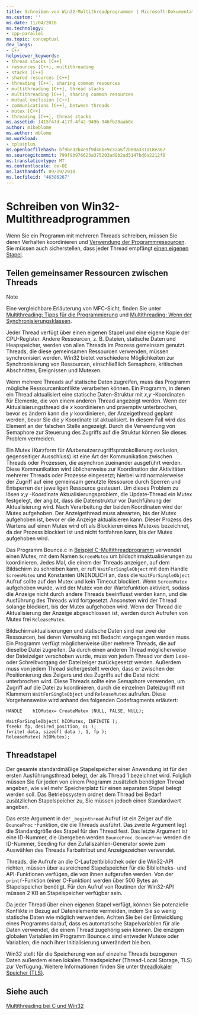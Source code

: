 ```yaml
---
title: Schreiben von Win32-Multithreadprogrammen | Microsoft-Dokumentation
ms.custom: ''
ms.date: 11/04/2016
ms.technology:
- cpp-parallel
ms.topic: conceptual
dev_langs:
- C++
helpviewer_keywords:
- thread stacks [C++]
- resources [C++], multithreading
- stacks [C++]
- shared resources [C++]
- threading [C++], sharing common resources
- multithreading [C++], thread stacks
- multithreading [C++], sharing common resources
- mutual exclusion [C++]
- communications [C++], between threads
- mutex [C++]
- threading [C++], thread stacks
ms.assetid: 1415f47d-417f-4f42-949b-946fb28aab0e
author: mikeblome
ms.author: mblome
ms.workload:
- cplusplus
ms.openlocfilehash: bf9be32b4e9f9d46be9c3aa6f2b80a331a18ea67
ms.sourcegitcommit: 799f9b976623a375203ad8b2ad5147bd6a2212f0
ms.translationtype: MT
ms.contentlocale: de-DE
ms.lasthandoff: 09/19/2018
ms.locfileid: "46386267"
---
```

# <a name="writing-a-multithreaded-win32-program"></a>Schreiben von Win32-Multithreadprogrammen

Wenn Sie ein Programm mit mehreren Threads schreiben, müssen Sie deren Verhalten koordinieren und [Verwendung der Programmressourcen](#_core_sharing_common_resources_between_threads). Sie müssen auch sicherstellen, dass jeder Thread empfängt [einen eigenen Stapel](#_core_thread_stacks).

##  <a name="_core_sharing_common_resources_between_threads"></a> Teilen gemeinsamer Ressourcen zwischen Threads

> [!NOTE]
>  Eine vergleichbare Erläuterung von MFC-Sicht, finden Sie unter [Multithreading: Tipps für die Programmierung](multithreading-programming-tips.md) und [Multithreading: Wenn der Synchronisierungsklassen](multithreading-when-to-use-the-synchronization-classes.md).

Jeder Thread verfügt über einen eigenen Stapel und eine eigene Kopie der CPU-Register. Andere Ressourcen, z. B. Dateien, statische Daten und Heapspeicher, werden von allen Threads im Prozess gemeinsam genutzt. Threads, die diese gemeinsamen Ressourcen verwenden, müssen synchronisiert werden. Win32 bietet verschiedene Möglichkeiten zur Synchronisierung von Ressourcen, einschließlich Semaphore, kritischen Abschnitten, Ereignissen und Mutexen.

Wenn mehrere Threads auf statische Daten zugreifen, muss das Programm mögliche Ressourcenkonflikte verarbeiten können. Ein Programm, in denen ein Thread aktualisiert eine statische Daten-Struktur mit *x*,*y* -Koordinaten für Elemente, die von einem anderen Thread angezeigt werden. Wenn der Aktualisierungsthread die *x* koordinieren und präemptiv unterbrochen, bevor es ändern kann die *y* koordinieren, der Anzeigethread geplant werden, bevor Sie die *y* Koordinate ist aktualisiert. In diesem Fall wird das Element an der falschen Stelle angezeigt. Durch die Verwendung von Semaphore zur Steuerung des Zugriffs auf die Struktur können Sie dieses Problem vermeiden.

Ein Mutex (Kurzform für *Mut*benutzerzugriffsprotokollierung *ex*clusion, gegenseitiger Ausschluss) ist eine Art der Kommunikation zwischen Threads oder Prozessen, die asynchron zueinander ausgeführt werden. Diese Kommunikation wird üblicherweise zur Koordination der Aktivitäten mehrerer Threads oder Prozesse eingesetzt; hierbei wird normalerweise der Zugriff auf eine gemeinsam genutzte Ressource durch Sperren und Entsperren der jeweiligen Ressource gesteuert. Um dieses Problem zu lösen *x*,*y* -Koordinate Aktualisierungsproblem, die Update-Thread ein Mutex festgelegt, der angibt, dass die Datenstruktur vor Durchführung der Aktualisierung wird. Nach Verarbeitung der beiden Koordinaten wird der Mutex aufgehoben. Der Anzeigethread muss abwarten, bis der Mutex aufgehoben ist, bevor er die Anzeige aktualisieren kann. Dieser Prozess des Wartens auf einen Mutex wird oft als Blockieren eines Mutexes bezeichnet, da der Prozess blockiert ist und nicht fortfahren kann, bis der Mutex aufgehoben wird.

Das Programm Bounce.c in [Beispiel C-Multithreadprogramm](sample-multithread-c-program.md) verwendet einen Mutex, mit dem Namen `ScreenMutex` um bildschirmaktualisierungen zu koordinieren. Jedes Mal, die einem der Threads anzeigen, auf dem Bildschirm zu schreiben kann, er ruft `WaitForSingleObject` mit dem Handle `ScreenMutex` und Konstanten UNENDLICH an, dass die `WaitForSingleObject` Aufruf sollte auf den Mutex und kein Timeout blockiert. Wenn `ScreenMutex` aufgehoben wurde, wird der Mutex von der Wartefunktion aktiviert, sodass die Anzeige nicht durch andere Threads beeinflusst werden kann, und die Ausführung des Threads wird fortgesetzt. Ansonsten wird der Thread solange blockiert, bis der Mutex aufgehoben wird. Wenn der Thread die Aktualisierung der Anzeige abgeschlossen ist, werden durch Aufrufen von Mutex frei `ReleaseMutex`.

Bildschirmaktualisierungen und statische Daten sind nur zwei der Ressourcen, bei deren Verwaltung mit Bedacht vorgegangen werden muss. Ein Programm verfügt möglicherweise über mehrere Threads, die auf dieselbe Datei zugreifen. Da durch einen anderen Thread möglicherweise der Dateizeiger verschoben wurde, muss von jedem Thread vor dem Lese- oder Schreibvorgang der Dateizeiger zurückgesetzt werden. Außerdem muss von jedem Thread sichergestellt werden, dass er zwischen der Positionierung des Zeigers und des Zugriffs auf die Datei nicht unterbrochen wird. Diese Threads sollte eine Semaphore verwenden, um Zugriff auf die Datei zu koordinieren, durch die einzelnen Dateizugriff mit Klammern `WaitForSingleObject` und `ReleaseMutex` aufrufen. Diese Vorgehensweise wird anhand des folgenden Codefragments erläutert:

```
HANDLE    hIOMutex= CreateMutex (NULL, FALSE, NULL);

WaitForSingleObject( hIOMutex, INFINITE );
fseek( fp, desired_position, 0L );
fwrite( data, sizeof( data ), 1, fp );
ReleaseMutex( hIOMutex);
```

##  <a name="_core_thread_stacks"></a> Threadstapel

Der gesamte standardmäßige Stapelspeicher einer Anwendung ist für den ersten Ausführungsthread belegt, der als Thread 1 bezeichnet wird. Folglich müssen Sie für jeden von einem Programm zusätzlich benötigten Thread angeben, wie viel mehr Speicherplatz für einen separaten Stapel belegt werden soll. Das Betriebssystem ordnet dem Thread bei Bedarf zusätzlichen Stapelspeicher zu, Sie müssen jedoch einen Standardwert angeben.

Das erste Argument in der `_beginthread` Aufruf ist ein Zeiger auf die `BounceProc` -Funktion, die die Threads ausführt. Das zweite Argument legt die Standardgröße des Stapel für den Thread fest. Das letzte Argument ist eine ID-Nummer, die übergeben werden `BounceProc`. `BounceProc` werden die ID-Nummer, Seeding für den Zufallszahlen-Generator sowie zum Auswählen des Threads Farbattribut und Anzeigezeichen verwendet.

Threads, die Aufrufe an die C-Laufzeitbibliothek oder die Win32-API richten, müssen über ausreichend Stapelspeicher für die Bibliotheks- und API-Funktionen verfügen, die von ihnen aufgerufen werden. Von der `printf`-Funktion (einer C-Funktion) werden über 500 Bytes an Stapelspeicher benötigt. Für den Aufruf von Routinen der Win32-API müssen 2 KB an Stapelspeicher verfügbar sein.

Da jeder Thread über einen eigenen Stapel verfügt, können Sie potenzielle Konflikte in Bezug auf Datenelemente vermeiden, indem Sie so wenig statische Daten wie möglich verwenden. Achten Sie bei der Entwicklung eines Programms darauf, dass es automatische Stapelvariablen für alle Daten verwendet, die einem Thread zugehörig sein können. Die einzigen globalen Variablen im Programm Bounce.c sind entweder Mutexe oder Variablen, die nach ihrer Initialisierung unverändert bleiben.

Win32 stellt für die Speicherung von auf einzelne Threads bezogenen Daten außerdem einen lokalen Threadspeicher (Thread-Local Storage, TLS) zur Verfügung. Weitere Informationen finden Sie unter [threadlokaler Speicher (TLS)](thread-local-storage-tls.md).

## <a name="see-also"></a>Siehe auch

[Multithreading bei C und Win32](multithreading-with-c-and-win32.md)